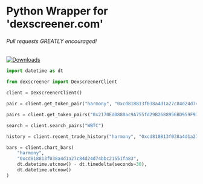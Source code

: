 # Python Wrapper for 'dexscreener.com'
###### Pull requests GREATLY encouraged!

[![Downloads](https://pepy.tech/badge/dexscreener)](https://pepy.tech/project/dexscreener)

```python
import datetime as dt

from dexscreener import DexscreenerClient

client = DexscreenerClient()

pair = client.get_token_pair("harmony", "0xcd818813f038a4d1a27c84d24d74bbc21551fa83")

pairs = client.get_token_pairs("0x2170Ed0880ac9A755fd29B2688956BD959F933F8")

search = client.search_pairs("WBTC")

history = client.recent_trade_history("harmony", "0xcd818813f038a4d1a27c84d24d74bbc21551fa83")

bars = client.chart_bars(
    "harmony",
    "0xcd818813f038a4d1a27c84d24d74bbc21551fa83",
    dt.datetime.utcnow() - dt.timedelta(seconds=30),
    dt.datetime.utcnow()
)
```
